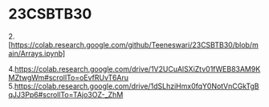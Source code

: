 
# 23CSBTB30
2.[https://colab.research.google.com/github/Teeneswari/23CSBTB30/blob/main/Arrays.ipynb]

4.https://colab.research.google.com/drive/1V2UCuAlSXiZtv01fWEB83AM9KMZtwgWm#scrollTo=oEvfRUvT6Aru
5.https://colab.research.google.com/drive/1dSLhziHmx0fqY0NotVnCGkTgBqJJ3Pp6#scrollTo=TAjo3OZ-_ZhM
